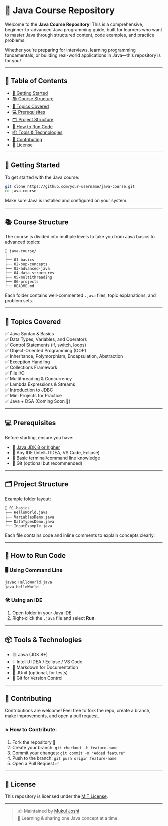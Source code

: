 
# 📘 Java Course Repository

Welcome to the **Java Course Repository**! This is a comprehensive, beginner-to-advanced Java programming guide, built for learners who want to master Java through structured content, code examples, and practice problems.

Whether you're preparing for interviews, learning programming fundamentals, or building real-world applications in Java—this repository is for you!

---

## 📌 Table of Contents

- [🚀 Getting Started](#-getting-started)
- [📚 Course Structure](#-course-structure)
- [🧠 Topics Covered](#-topics-covered)
- [💻 Prerequisites](#-prerequisites)
- [🗂️ Project Structure](#️-project-structure)
- [🧪 How to Run Code](#-how-to-run-code)
- [📦 Tools & Technologies](#-tools--technologies)
- [🙌 Contributing](#-contributing)
- [📜 License](#-license)

---

## 🚀 Getting Started

To get started with the Java course:

```bash
git clone https://github.com/your-username/java-course.git
cd java-course
```

Make sure Java is installed and configured on your system.

---

## 📚 Course Structure

The course is divided into multiple levels to take you from Java basics to advanced topics:

```
📂 java-course/
│
├── 01-basics
├── 02-oop-concepts
├── 03-advanced-java
├── 04-data-structures
├── 05-multithreading
├── 06-projects
└── README.md
```

Each folder contains well-commented `.java` files, topic explanations, and problem sets.

---

## 🧠 Topics Covered

✅ Java Syntax & Basics  
✅ Data Types, Variables, and Operators  
✅ Control Statements (if, switch, loops)  
✅ Object-Oriented Programming (OOP)  
✅ Inheritance, Polymorphism, Encapsulation, Abstraction  
✅ Exception Handling  
✅ Collections Framework  
✅ File I/O  
✅ Multithreading & Concurrency  
✅ Lambda Expressions & Streams  
✅ Introduction to JDBC  
✅ Mini Projects for Practice  
✅ Java + DSA (Coming Soon 🚧)

---

## 💻 Prerequisites

Before starting, ensure you have:

- 🔹 [Java JDK 8 or higher](https://www.oracle.com/java/technologies/javase-jdk11-downloads.html)
- 🔹 Any IDE (IntelliJ IDEA, VS Code, Eclipse)
- 🔹 Basic terminal/command line knowledge
- 🔹 Git (optional but recommended)

---

## 🗂️ Project Structure

Example folder layout:

```
📁 01-basics
├── HelloWorld.java
├── VariablesDemo.java
├── DataTypesDemo.java
└── InputExample.java
```

Each file contains code and inline comments to explain concepts clearly.

---

## 🧪 How to Run Code

### 🖥️ Using Command Line

```bash
javac HelloWorld.java
java HelloWorld
```

### 🛠️ Using an IDE

1. Open folder in your Java IDE.
2. Right-click the `.java` file and select **Run**.

---

## 📦 Tools & Technologies

- 🟨 Java (JDK 8+)
- 💡 IntelliJ IDEA / Eclipse / VS Code
- 📘 Markdown for Documentation
- 🧪 JUnit (optional, for tests)
- 🧰 Git for Version Control

---

## 🙌 Contributing

Contributions are welcome! Feel free to fork the repo, create a branch, make improvements, and open a pull request.

### ⭐ How to Contribute:

1. Fork the repository 🍴  
2. Create your branch: `git checkout -b feature-name`  
3. Commit your changes: `git commit -m "Added feature"`  
4. Push to the branch: `git push origin feature-name`  
5. Open a Pull Request ✅

---

## 📜 License

This repository is licensed under the [MIT License](LICENSE).

---

> ✍️ Maintained by [Mukul Joshi](https://github.com/mj-stack)  
> 🌱 Learning & sharing one Java concept at a time.

